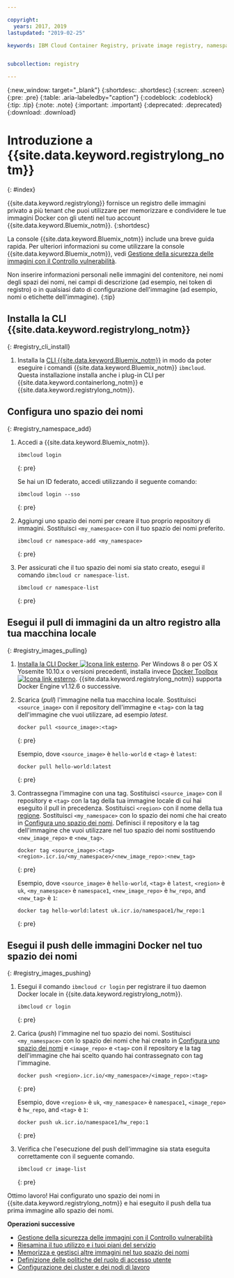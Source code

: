 ```yaml
---

copyright:
  years: 2017, 2019
lastupdated: "2019-02-25"

keywords: IBM Cloud Container Registry, private image registry, namespaces, image security


subcollection: registry

---
```


{:new_window: target="_blank"}
{:shortdesc: .shortdesc}
{:screen: .screen}
{:pre: .pre}
{:table: .aria-labeledby="caption"}
{:codeblock: .codeblock}
{:tip: .tip}
{:note: .note}
{:important: .important}
{:deprecated: .deprecated}
{:download: .download}

# Introduzione a {{site.data.keyword.registrylong_notm}}
{: #index}

{{site.data.keyword.registrylong}} fornisce un registro delle immagini privato a più tenant che puoi utilizzare per memorizzare e condividere le tue immagini Docker con gli utenti nel tuo account {{site.data.keyword.Bluemix_notm}}.
{:shortdesc}

La console {{site.data.keyword.Bluemix_notm}} include una breve guida rapida. Per ulteriori informazioni su come utilizzare la console {{site.data.keyword.Bluemix_notm}}, vedi [Gestione della sicurezza delle immagini con il Controllo vulnerabilità](/docs/services/va?topic=va-va_index).

Non inserire informazioni personali nelle immagini del contenitore, nei nomi degli spazi dei nomi, nei campi di descrizione (ad esempio, nei token di registro) o in qualsiasi dato di configurazione dell'immagine (ad esempio, nomi o etichette dell'immagine).
{:tip}

## Installa la CLI {{site.data.keyword.registrylong_notm}}
{: #registry_cli_install}

1. Installa la [CLI {{site.data.keyword.Bluemix_notm}}](/docs/cli?topic=cloud-cli-ibmcloud-cli#ibmcloud-cli) in modo da poter eseguire i comandi {{site.data.keyword.Bluemix_notm}} `ibmcloud`. Questa installazione installa anche i plug-in CLI per {{site.data.keyword.containerlong_notm}} e {{site.data.keyword.registrylong_notm}}.

## Configura uno spazio dei nomi
{: #registry_namespace_add}

1. Accedi a {{site.data.keyword.Bluemix_notm}}.

   ```
   ibmcloud login
   ```
   {: pre}

   Se hai un ID federato, accedi utilizzando il seguente comando:

   ```
   ibmcloud login --sso
   ```
   {: pre}

2. Aggiungi uno spazio dei nomi per creare il tuo proprio repository di immagini. Sostituisci `<my_namespace>` con il tuo spazio dei nomi preferito.

   ```
   ibmcloud cr namespace-add <my_namespace>
   ```
   {: pre}

3. Per assicurati che il tuo spazio dei nomi sia stato creato, esegui il comando `ibmcloud cr namespace-list`.

   ```
   ibmcloud cr namespace-list
   ```
   {: pre}

## Esegui il pull di immagini da un altro registro alla tua macchina locale
{: #registry_images_pulling}

1. [Installa la CLI Docker ![Icona link esterno](../../icons/launch-glyph.svg "Icona link esterno")](https://www.docker.com/community-edition#/download). Per Windows 8 o per OS X Yosemite 10.10.x o versioni precedenti, installa invece [Docker Toolbox ![Icona link esterno](../../icons/launch-glyph.svg "Icona link esterno")](https://docs.docker.com/toolbox/). {{site.data.keyword.registrylong_notm}} supporta Docker Engine v1.12.6 o successive.

2. Scarica (_pull_) l'immagine nella tua macchina locale. Sostituisci `<source_image>` con il repository dell'immagine e `<tag>` con la tag dell'immagine che vuoi utilizzare, ad esempio _latest_.

   ```
   docker pull <source_image>:<tag>
   ```
   {: pre}

   Esempio, dove `<source_image>` è `hello-world` e `<tag>` è `latest`:

   ```
   docker pull hello-world:latest
   ```
   {: pre}

3. Contrassegna l'immagine con una tag. Sostituisci `<source_image>` con il repository e `<tag>` con la tag della tua immagine locale di cui hai eseguito il pull in precedenza. Sostituisci `<region>` con il nome della tua [regione](/docs/services/Registry?topic=registry-registry_overview#registry_regions). Sostituisci `<my_namespace>` con lo spazio dei nomi che hai creato in [Configura uno spazio dei nomi](/docs/services/Registry?topic=registry-index#registry_namespace_add). Definisci il
repository e la tag dell'immagine che vuoi utilizzare nel tuo spazio dei nomi sostituendo `<new_image_repo>` e `<new_tag>`.

   ```
   docker tag <source_image>:<tag> <region>.icr.io/<my_namespace>/<new_image_repo>:<new_tag>
   ```
   {: pre}

   Esempio, dove `<source_image>` è `hello-world`, `<tag>` è `latest`, `<region>` è `uk`, `<my_namespace>` è `namespace1`, `<new_image_repo>` è `hw_repo`, and `<new_tag>` è `1`:

   ```
   docker tag hello-world:latest uk.icr.io/namespace1/hw_repo:1
   ```
   {: pre}

## Esegui il push delle immagini Docker nel tuo spazio dei nomi
{: #registry_images_pushing}

1. Esegui il comando `ibmcloud cr login` per registrare il tuo daemon Docker locale in {{site.data.keyword.registrylong_notm}}.

   ```
   ibmcloud cr login
   ```
   {: pre}

2. Carica (_push_) l'immagine nel tuo spazio dei nomi. Sostituisci `<my_namespace>` con lo spazio dei nomi che hai creato in [Configura uno spazio dei nomi](/docs/services/Registry?topic=registry-index#registry_namespace_add) e `<image_repo>` e `<tag>` con il repository e la tag dell'immagine che hai scelto quando hai contrassegnato con tag l'immagine.

   ```
   docker push <region>.icr.io/<my_namespace>/<image_repo>:<tag>
   ```
   {: pre}
   
   Esempio, dove `<region>` è `uk`, `<my_namespace>` è `namespace1`, `<image_repo>` è `hw_repo`, and `<tag>` è `1`:

   ```
   docker push uk.icr.io/namespace1/hw_repo:1
   ```
   {: pre}

3. Verifica che l'esecuzione del push dell'immagine sia stata eseguita correttamente con il seguente comando.

   ```
   ibmcloud cr image-list
   ```
   {: pre}

Ottimo lavoro! Hai configurato uno spazio dei nomi in {{site.data.keyword.registrylong_notm}} e hai eseguito il push della tua prima immagine allo
spazio dei nomi.

**Operazioni successive**

- [Gestione della sicurezza delle immagini con il Controllo vulnerabilità](/docs/services/va?topic=va-va_index)
- [Riesamina il tuo utilizzo e i tuoi piani del servizio](/docs/services/Registry?topic=registry-registry_overview#registry_plans)
- [Memorizza e gestisci altre immagini nel tuo spazio dei nomi](/docs/services/Registry?topic=registry-registry_images_)
- [Definizione delle politiche del ruolo di accesso utente](/docs/services/Registry?topic=registry-user#user)
- [Configurazione dei cluster e dei nodi di lavoro](/docs/containers?topic=containers-clusters#clusters)

